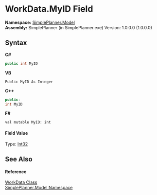 # WorkData.MyID Field
 

**Namespace:**&nbsp;<a href="69154b3e-94f5-3ded-5607-f19f1dffa32f">SimplePlanner.Model</a><br />**Assembly:**&nbsp;SimplePlanner (in SimplePlanner.exe) Version: 1.0.0.0 (1.0.0.0)

## Syntax

**C#**<br />
``` C#
public int MyID
```

**VB**<br />
``` VB
Public MyID As Integer
```

**C++**<br />
``` C++
public:
int MyID
```

**F#**<br />
``` F#
val mutable MyID: int
```


#### Field Value
Type: <a href="http://msdn2.microsoft.com/en-us/library/td2s409d" target="_blank">Int32</a>

## See Also


#### Reference
<a href="d936527b-961a-1a6b-8b0f-401282ea6309">WorkData Class</a><br /><a href="69154b3e-94f5-3ded-5607-f19f1dffa32f">SimplePlanner.Model Namespace</a><br />